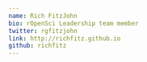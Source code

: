 ```yaml
---
name: Rich FitzJohn
bio: rOpenSci Leadership team member
twitter: rgfitzjohn
link: http://richfitz.github.io
github: richfitz
---
```

